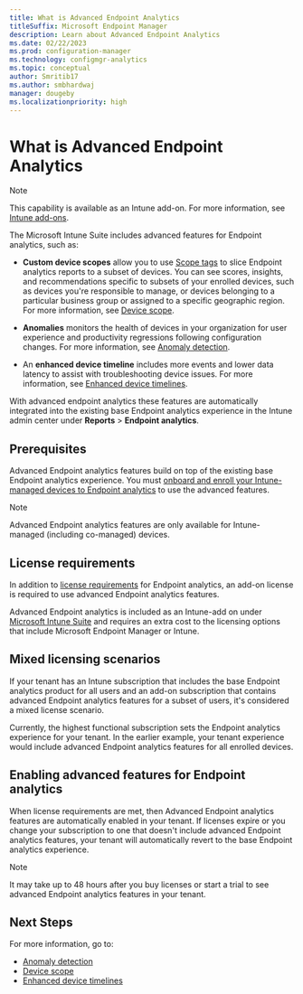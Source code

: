 ```yaml
---
title: What is Advanced Endpoint Analytics
titleSuffix: Microsoft Endpoint Manager
description: Learn about Advanced Endpoint Analytics
ms.date: 02/22/2023
ms.prod: configuration-manager
ms.technology: configmgr-analytics
ms.topic: conceptual
author: Smritib17
ms.author: smbhardwaj
manager: dougeby
ms.localizationpriority: high
---
```


# What is Advanced Endpoint Analytics

> [!NOTE]
> This capability is available as an Intune add-on. For more information, see [Intune add-ons](../fundamentals/intune-add-ons.md).

The Microsoft Intune Suite includes advanced features for Endpoint analytics, such as:

- **Custom device scopes** allow you to use [Scope tags](../intune/fundamentals/scope-tags.md) to slice Endpoint analytics reports to a subset of devices. You can see scores, insights, and recommendations specific to subsets of your enrolled devices, such as devices you're responsible to manage, or devices belonging to a particular business group or assigned to a specific geographic region. For more information, see [Device scope](device-scope.md).

- **Anomalies** monitors the health of devices in your organization for user experience and productivity regressions following configuration changes. For more information, see [Anomaly detection](anomaly-detection.md).

- An **enhanced device timeline** includes more events and lower data latency to assist with troubleshooting device issues. For more information, see [Enhanced device timelines](enhanced-device-timelines.md).

With advanced endpoint analytics these features are automatically integrated into the existing base Endpoint analytics experience in the Intune admin center under **Reports** > **Endpoint analytics**.

## Prerequisites

Advanced Endpoint analytics features build on top of the existing base Endpoint analytics experience. You must [onboard and enroll your Intune-managed devices to Endpoint analytics](enroll-intune.md) to use the advanced features.

> [!NOTE]
> Advanced Endpoint analytics features are only available for Intune-managed (including co-managed) devices.

## License requirements

In addition to [license requirements](enroll-intune.md#licensing-prerequisites) for Endpoint analytics, an add-on license is required to use advanced Endpoint analytics features. 

Advanced Endpoint analytics is included as an Intune-add on under [Microsoft Intune Suite](../intune/fundamentals/premium-add-ons.md) and requires an extra cost to the licensing options that include Microsoft Endpoint Manager or Intune.

## Mixed licensing scenarios

If your tenant has an Intune subscription that includes the base Endpoint analytics product for all users and an add-on subscription that contains advanced Endpoint analytics features for a subset of users, it's considered a mixed license scenario.

Currently, the highest functional subscription sets the Endpoint analytics experience for your tenant. In the earlier example, your tenant experience would include advanced Endpoint analytics features for all enrolled devices.  

## Enabling advanced features for Endpoint analytics 

When license requirements are met, then Advanced Endpoint analytics features are automatically enabled in your tenant. If licenses expire or you change your subscription to one that doesn't include advanced Endpoint analytics features, your tenant will automatically revert to the base Endpoint analytics experience.  

> [!NOTE]
> It may take up to 48 hours after you buy licenses or start a trial to see advanced Endpoint analytics features in your tenant. 

## Next Steps

For more information, go to:

- [Anomaly detection](anomaly-detection.md)
- [Device scope](device-scope.md)
- [Enhanced device timelines](enhanced-device-timelines.md)  

